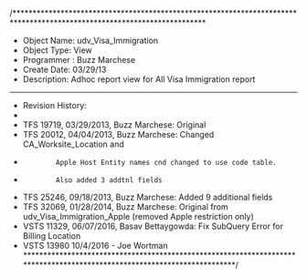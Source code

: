 /************************************************************************************************************************
*  Object Name: udv_Visa_Immigration 
*  Object Type: View
*  Programmer : Buzz Marchese
*  Create Date: 03/29/13
*  Description: Adhoc report view for All Visa Immigration report
*************************************************************************************************************************
*  Revision History:
*  
*  TFS 19719, 03/29/2013, Buzz Marchese: Original 
*  TFS 20012, 04/04/2013, Buzz Marchese: Changed CA_Worksite_Location and 
*             Apple Host Entity names cnd changed to use code table.
*             Also added 3 addtnl fields
*  TFS 25246, 09/18/2013, Buzz Marchese: Added 9 additional fields
*  TFS 32069, 01/28/2014, Buzz Marchese: Original from udv_Visa_Immigration_Apple (removed Apple restriction only)
*  VSTS	11329, 06/07/2016, Basav Bettaygowda: Fix SubQuery Error for Billing Location
*  VSTS 13980 10/4/2016 - Joe Wortman
*************************************************************************************************************************/
